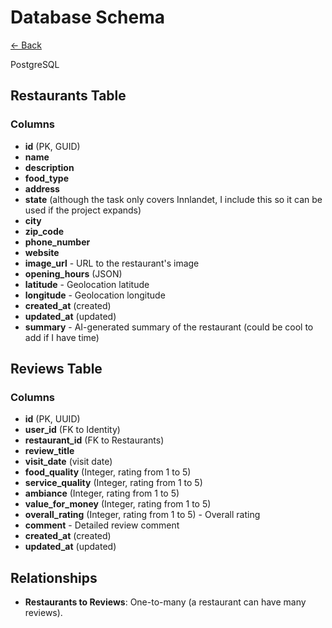 # Database Schema

[<- Back](/)
<br />

PostgreSQL

## Restaurants Table

### Columns

-   **id** (PK, GUID)
-   **name**
-   **description**
-   **food_type**
-   **address**
-   **state** (although the task only covers Innlandet, I include this so it can be used if the project expands)
-   **city**
-   **zip_code**
-   **phone_number**
-   **website**
-   **image_url** - URL to the restaurant's image
-   **opening_hours** (JSON)
-   **latitude** - Geolocation latitude
-   **longitude** - Geolocation longitude
-   **created_at** (created)
-   **updated_at** (updated)
-   **summary** - AI-generated summary of the restaurant (could be cool to add if I have time)

## Reviews Table

### Columns

-   **id** (PK, UUID)
-   **user_id** (FK to Identity)
-   **restaurant_id** (FK to Restaurants)
-   **review_title**
-   **visit_date** (visit date)
-   **food_quality** (Integer, rating from 1 to 5)
-   **service_quality** (Integer, rating from 1 to 5)
-   **ambiance** (Integer, rating from 1 to 5)
-   **value_for_money** (Integer, rating from 1 to 5)
-   **overall_rating** (Integer, rating from 1 to 5) - Overall rating
-   **comment** - Detailed review comment
-   **created_at** (created)
-   **updated_at** (updated)

## Relationships

-   **Restaurants to Reviews**: One-to-many (a restaurant can have many reviews).
